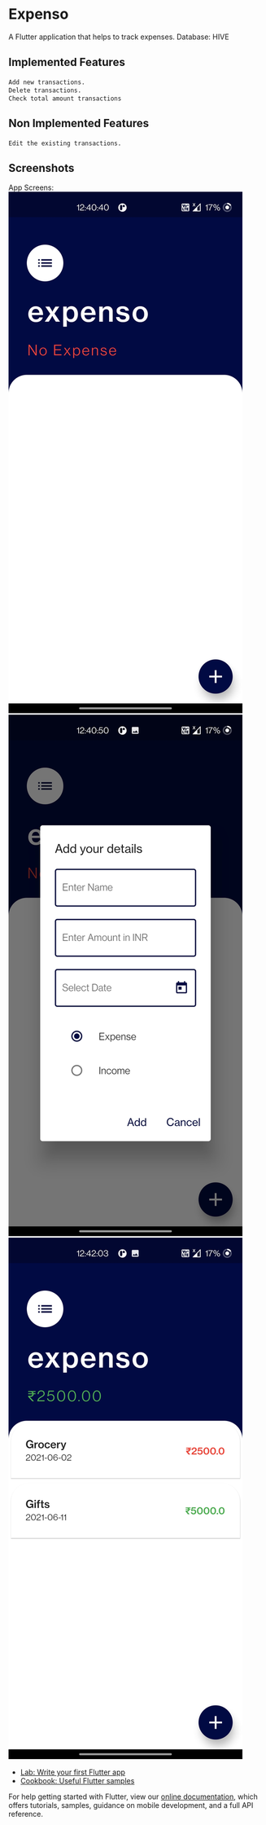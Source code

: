 # Expenso

A Flutter application that helps to track expenses.
Database: HIVE

## Implemented Features
    Add new transactions.
    Delete transactions.
    Check total amount transactions

## Non Implemented Features
    Edit the existing transactions.

## Screenshots
App Screens:
![ScreenShot](screenshots/one.jpg)
![ScreenShot](screenshots/two.jpg)
![ScreenShot](screenshots/three.jpg)


- [Lab: Write your first Flutter app](https://flutter.dev/docs/get-started/codelab)
- [Cookbook: Useful Flutter samples](https://flutter.dev/docs/cookbook)

For help getting started with Flutter, view our
[online documentation](https://flutter.dev/docs), which offers tutorials,
samples, guidance on mobile development, and a full API reference.
